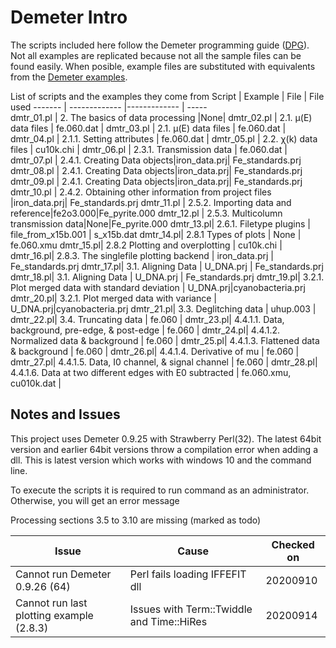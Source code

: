 # Demeter Intro
 The scripts included here follow the Demeter programming guide ([DPG](https://bruceravel.github.io/demeter/documents/DPG/index.html)). Not all examples are replicated because not all the sample files can be found easily. When posible, example files are substituted with equivalents from the [Demeter examples](https://github.com/bruceravel/demeter/tree/master/examples/data).


List of scripts and the examples they come from
Script     | Example                   | File         | File used
-------    | -------------             |------------- | -----  
dmtr_01.pl | 2. The basics of data processing |None| 
dmtr_02.pl | 2.1. μ(E) data files      | fe.060.dat |
dmtr_03.pl | 2.1. μ(E) data files      | fe.060.dat |
dmtr_04.pl | 2.1.1. Setting attributes | fe.060.dat |
dmtr_05.pl | 2.2. χ(k) data files | cu10k.chi |
dmtr_06.pl | 2.3.1. Transmission data | fe.060.dat |
dmtr_07.pl | 2.4.1. Creating Data objects|iron_data.prj| Fe_standards.prj
dmtr_08.pl | 2.4.1. Creating Data objects|iron_data.prj| Fe_standards.prj
dmtr_09.pl | 2.4.1. Creating Data objects|iron_data.prj| Fe_standards.prj
dmtr_10.pl | 2.4.2. Obtaining other information from project files |iron_data.prj| Fe_standards.prj
dmtr_11.pl | 2.5.2. Importing data and reference|fe2o3.000|Fe_pyrite.000
dmtr_12.pl | 2.5.3. Multicolumn transmission data|None|Fe_pyrite.000
dmtr_13.pl| 2.6.1. Filetype plugins         | file_from_x15b.001 | s_x15b.dat
dmtr_14.pl| 2.8.1 Types of plots            | None               | fe.060.xmu
dmtr_15.pl| 2.8.2 Plotting and overplotting | cu10k.chi      |  
dmtr_16.pl| 2.8.3. The singlefile plotting backend | iron_data.prj      | Fe_standards.prj 
dmtr_17.pl| 3.1. Aligning Data   | U_DNA.prj    | Fe_standards.prj 
dmtr_18.pl| 3.1. Aligning Data   | U_DNA.prj    | Fe_standards.prj 
dmtr_19.pl| 3.2.1. Plot merged data with standard deviation   | U_DNA.prj|cyanobacteria.prj 
dmtr_20.pl| 3.2.1. Plot merged data with variance  | U_DNA.prj|cyanobacteria.prj 
dmtr_21.pl| 3.3. Deglitching data | uhup.003 |
dmtr_22.pl| 3.4. Truncating data | fe.060 |
dmtr_23.pl| 4.4.1.1. Data, background, pre-edge, & post-edge | fe.060 |
dmtr_24.pl| 4.4.1.2. Normalized data & background | fe.060 |
dmtr_25.pl| 4.4.1.3. Flattened data & background | fe.060 |
dmtr_26.pl| 4.4.1.4. Derivative of mu | fe.060 |
dmtr_27.pl| 4.4.1.5. Data, I0 channel, & signal channel | fe.060 |
dmtr_28.pl| 4.4.1.6. Data at two different edges with E0 subtracted | fe.060.xmu, cu010k.dat |

## Notes and Issues

This project uses Demeter 0.9.25 with Strawberry Perl(32). The latest 64bit version and earlier 64bit versions throw a compilation error when adding a dll. This is latest version which works with windows 10 and the command line.

To execute the scripts it is required to run command as an administrator. Otherwise, you will get an error message

Processing sections 3.5 to 3.10 are missing (marked as todo)


| Issue                            | Cause                                      | Checked on|
| -------------                    |-------------                               | -----     |
| Cannot run Demeter 0.9.26 (64)   | Perl fails loading IFFEFIT dll             | 20200910  |
| Cannot run last plotting example (2.8.3) | Issues with Term::Twiddle and Time::HiRes  | 20200914  |



